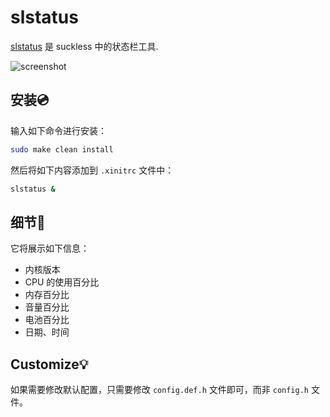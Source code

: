 # slstatus

[slstatus](https://tools.suckless.org/slstatus/) 是 suckless 中的状态栏工具.

![screenshot](https://raw.githubusercontent.com/tuilk/Image/main/screenshot_dwm_slstatus.png)

## 安装💿

输入如下命令进行安装：

```sh
sudo make clean install
```

然后将如下内容添加到 `.xinitrc` 文件中：

```sh
slstatus &
```

## 细节📄

它将展示如下信息：

- 内核版本
- CPU 的使用百分比
- 内存百分比
- 音量百分比
- 电池百分比
- 日期、时间

## Customize💡

如果需要修改默认配置，只需要修改 `config.def.h` 文件即可，而非 `config.h` 文件。
